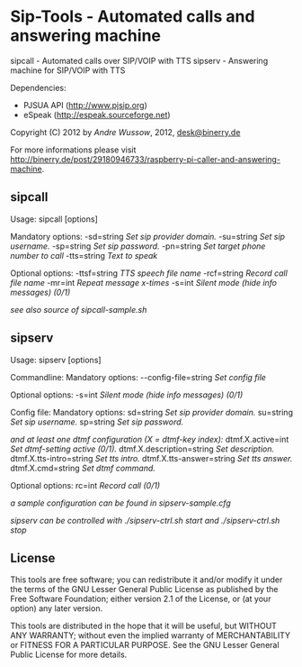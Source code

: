 Sip-Tools - Automated calls and answering machine
=================================================
sipcall - Automated calls over SIP/VOIP with TTS
sipserv - Answering machine for SIP/VOIP with TTS

Dependencies:
- PJSUA API (http://www.pjsip.org)
- eSpeak (http://espeak.sourceforge.net)

Copyright (C) 2012 by _Andre Wussow_, 2012, desk@binerry.de

For more informations please visit http://binerry.de/post/29180946733/raspberry-pi-caller-and-answering-machine.



sipcall
-------
Usage:
  sipcall [options]

Mandatory options:
  -sd=string   _Set sip provider domain._
  -su=string   _Set sip username._
  -sp=string   _Set sip password._
  -pn=string   _Set target phone number to call_
  -tts=string  _Text to speak_

Optional options:
  -ttsf=string _TTS speech file name_
  -rcf=string  _Record call file name_
  -mr=int      _Repeat message x-times_
  -s=int       _Silent mode (hide info messages) (0/1)_
  
  
_see also source of sipcall-sample.sh_



sipserv
-------
Usage:
  sipserv [options]

Commandline:
Mandatory options:
  --config-file=string   _Set config file_

Optional options:
  -s=int       _Silent mode (hide info messages) (0/1)_


Config file:
Mandatory options:
  sd=string   _Set sip provider domain._
  su=string   _Set sip username._
  sp=string   _Set sip password._

 _and at least one dtmf configuration (X = dtmf-key index):_
  dtmf.X.active=int           _Set dtmf-setting active (0/1)._
  dtmf.X.description=string   _Set description._
  dtmf.X.tts-intro=string     _Set tts intro._
  dtmf.X.tts-answer=string    _Set tts answer._
  dtmf.X.cmd=string           _Set dtmf command._

Optional options:
  rc=int      _Record call (0/1)_


_a sample configuration can be found in sipserv-sample.cfg_
  
_sipserv can be controlled with ./sipserv-ctrl.sh start and ./sipserv-ctrl.sh stop_



License
-------
This tools are free software; you can redistribute it and/or
modify it under the terms of the GNU Lesser General Public
License as published by the Free Software Foundation; either
version 2.1 of the License, or (at your option) any later version.

This tools are distributed in the hope that it will be useful,
but WITHOUT ANY WARRANTY; without even the implied warranty of
MERCHANTABILITY or FITNESS FOR A PARTICULAR PURPOSE. See the GNU
Lesser General Public License for more details.